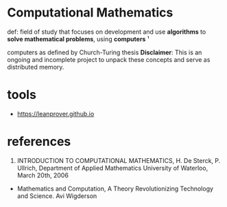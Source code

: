 # Computational Mathematics

def: field of study that focuses on development and use **algorithms** to **solve mathematical problems**, using **computers** ¹

computers as defined by Church-Turing thesis
**Disclaimer**: This is an ongoing and incomplete project to unpack these concepts and serve as distributed memory.

# tools
* https://leanprover.github.io

# references
1. INTRODUCTION TO COMPUTATIONAL MATHEMATICS, H. De Sterck, P. Ullrich, Department of Applied Mathematics University of Waterloo, March 20th, 2006

* Mathematics and Computation, A Theory Revolutionizing Technology and Science. Avi Wigderson

  
